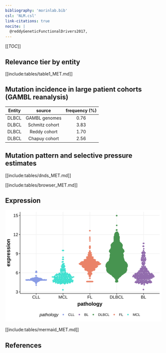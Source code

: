 ```yaml
---
bibliography: 'morinlab.bib'
csl: 'NLM.csl'
link-citations: true
nocite: |
  @reddyGeneticFunctionalDrivers2017, 
---
```

[[_TOC_]]


## Relevance tier by entity

[[include:tables/table1_MET.md]]

## Mutation incidence in large patient cohorts (GAMBL reanalysis)

|Entity|source        |frequency (%)|
|:------:|:--------------:|:-------------:|
|DLBCL |GAMBL genomes |0.76         |
|DLBCL |Schmitz cohort|3.83         |
|DLBCL |Reddy cohort  |1.70         |
|DLBCL |Chapuy cohort |2.56         |

## Mutation pattern and selective pressure estimates

[[include:tables/dnds_MET.md]]




[[include:tables/browser_MET.md]]

## Expression
![](images/gene_expression/MET_by_pathology.svg)
<!-- ORIGIN: reddyGeneticFunctionalDrivers2017 -->
<!-- DLBCL: reddyGeneticFunctionalDrivers2017 -->

[[include:tables/mermaid_MET.md]]

## References

